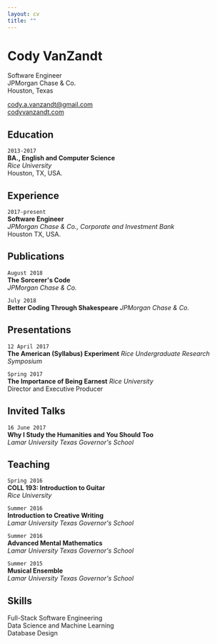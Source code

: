 ```yaml
---
layout: cv
title: ""
---
```


# Cody VanZandt

Software Engineer  
JPMorgan Chase & Co.  
Houston, Texas

[cody.a.vanzandt@gmail.com](mailto:cody.a.vanzandt@gmail.com)  
[codyvanzandt.com](codyvanzandt.com)
  
## Education

`2013-2017`  
**BA., English and Computer Science**  
*Rice University*  
Houston, TX, USA.

## Experience

`2017-present`  
**Software Engineer**  
*JPMorgan Chase & Co., Corporate and Investment Bank*  
Houston TX, USA.

## Publications

`August 2018`  
**The Sorcerer's Code**  
*JPMorgan Chase & Co.*

`July 2018`  
**Better Coding Through Shakespeare**
*JPMorgan Chase & Co.*  

## Presentations

`12 April 2017`  
**The American (Syllabus) Experiment**
*Rice Undergraduate Research Symposium*  

`Spring 2017`  
**The Importance of Being Earnest**
*Rice University*  
Director and Executive Producer

## Invited Talks

`16 June 2017`  
**Why I Study the Humanities and You Should Too**  
*Lamar University Texas Governor's School*

## Teaching

`Spring 2016`  
**COLL 193: Introduction to Guitar**  
*Rice University*

`Summer 2016`  
**Introduction to Creative Writing**  
*Lamar University Texas Governor's School*

`Summer 2016`  
**Advanced Mental Mathematics**  
*Lamar University Texas Governor's School*

`Summer 2015`  
**Musical Ensemble**  
*Lamar University Texas Governor's School*

## Skills
Full-Stack Software Engineering  
Data Science and Machine Learning  
Database Design

